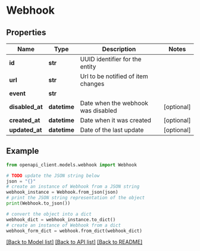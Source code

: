 # Webhook



## Properties

Name | Type | Description | Notes
------------ | ------------- | ------------- | -------------
**id** | **str** | UUID identifier for the entity | 
**url** | **str** | Url to be notified of item changes | 
**event** | **str** |  | 
**disabled_at** | **datetime** | Date when the webhook was disabled | [optional] 
**created_at** | **datetime** | Date when it was created | [optional] 
**updated_at** | **datetime** | Date of the last update | [optional] 

## Example

```python
from openapi_client.models.webhook import Webhook

# TODO update the JSON string below
json = "{}"
# create an instance of Webhook from a JSON string
webhook_instance = Webhook.from_json(json)
# print the JSON string representation of the object
print(Webhook.to_json())

# convert the object into a dict
webhook_dict = webhook_instance.to_dict()
# create an instance of Webhook from a dict
webhook_form_dict = webhook.from_dict(webhook_dict)
```
[[Back to Model list]](../README.md#documentation-for-models) [[Back to API list]](../README.md#documentation-for-api-endpoints) [[Back to README]](../README.md)


